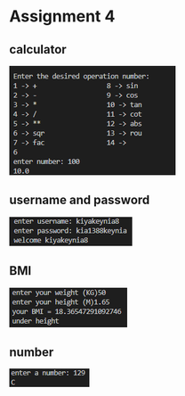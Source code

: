 # Assignment 4

## calculator
![calculator](Capture1.png)

## username and password
![user input](Capture2.png)

## BMI
![BMI](Capture3.png)

## number
![number](Capture4.png)
